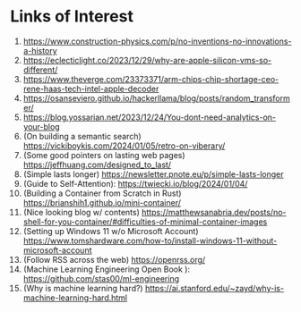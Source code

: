 # Links of Interest

1. https://www.construction-physics.com/p/no-inventions-no-innovations-a-history
2. https://eclecticlight.co/2023/12/29/why-are-apple-silicon-vms-so-different/
3. https://www.theverge.com/23373371/arm-chips-chip-shortage-ceo-rene-haas-tech-intel-apple-decoder
4. https://osanseviero.github.io/hackerllama/blog/posts/random_transformer/
5. https://blog.yossarian.net/2023/12/24/You-dont-need-analytics-on-your-blog
6. (On building a semantic search) https://vickiboykis.com/2024/01/05/retro-on-viberary/
7. (Some good pointers on lasting web pages) https://jeffhuang.com/designed_to_last/
8. (Simple lasts longer) https://newsletter.pnote.eu/p/simple-lasts-longer
9. (Guide to Self-Attention): https://twiecki.io/blog/2024/01/04/
10. (Building a Container from Scratch in Rust) https://brianshih1.github.io/mini-container/
11. (Nice looking blog w/ contents) https://matthewsanabria.dev/posts/no-shell-for-you-container/#difficulties-of-minimal-container-images
12. (Setting up Windows 11 w/o Microsoft Account) https://www.tomshardware.com/how-to/install-windows-11-without-microsoft-account
13. (Follow RSS across the web) https://openrss.org/
14. (Machine Learning Engineering Open Book
 ): https://github.com/stas00/ml-engineering
15. (Why is machine learning hard?) https://ai.stanford.edu/~zayd/why-is-machine-learning-hard.html